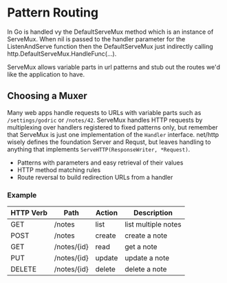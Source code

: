 # Pattern Routing

In Go is handled vy the DefaultServeMux method which is an instance of ServeMux. When nil is passed to the
handler parameter for the ListenAndServe function then the DefaultServeMux just indirectly calling
http.DefaultServeMux.HandleFunc(...).

ServeMux allows variable parts in url patterns and stub out the routes we'd like the application to have.

## Choosing a Muxer

Many web apps handle requests to URLs with variable parts such as
`/settings/godric` or `/notes/42`. ServeMux handles HTTP requests by multiplexing over handlers registered to
fixed patterns only, but remember that ServeMux is just one implementation of the `Handler` interface.
net/http wisely defines the foundation Server and Requst, but leaves handling to anything that implements
`ServeHTTP(ResponseWriter, *Request)`.

- Patterns with parameters and easy retrieval of their values
- HTTP method matching rules
- Route reversal to build redirection URLs from a handler

### Example

| HTTP Verb | Path        | Action | Description         |
| --------- | ----------- | ------ | ------------------- |
| GET       | /notes      | list   | list multiple notes |
| POST      | /notes      | create | create a note       |
| GET       | /notes/{id} | read   | get a note          |
| PUT       | /notes/{id} | update | update a note       |
| DELETE    | /notes/{id} | delete | delete a note       |
